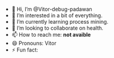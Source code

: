 - 👋 Hi, I’m @Vitor-debug-padawan    
- 👀 I’m interested in a bit of everything.
- 🌱 I’m currently learning process mining.
- 💞️ I’m looking to collaborate on health.
- 📫 How to reach me: **not avaible**
- 😄 Pronouns: Vitor    
- ⚡ Fun fact: 

<!---
Vitor-debug-padawan/Vitor-debug-padawan is a ✨ special ✨ repository because its `README.md` (this file) appears on your GitHub profile.
You can click the Preview link to take a look at your changes.
--->
